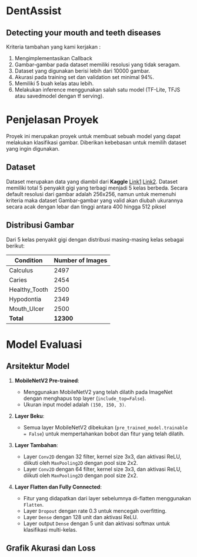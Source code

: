 # DentAssist
## Detecting your mouth and teeth diseases 

Kriteria tambahan yang kami kerjakan :
1. Mengimplementasikan Callback
2. Gambar-gambar pada dataset memiliki resolusi yang tidak seragam.
3. Dataset yang digunakan berisi lebih dari 10000 gambar.
4. Akurasi pada training set dan validation set minimal 94%.
5. Memiliki 5 buah kelas atau lebih.
6. Melakukan inference menggunakan salah satu model (TF-Lite, TFJS atau savedmodel dengan tf serving).

# Penjelasan Proyek
Proyek ini merupakan proyek untuk membuat sebuah model yang dapat melakukan klasifikasi gambar. Diberikan kebebasan untuk memilih dataset yang ingin digunakan.
## Dataset
Dataset merupakan data yang diambil dari **Kaggle** [Link1](https://www.kaggle.com/datasets/salmansajid05/oral-diseases/data) [Link2](https://www.kaggle.com/datasets/alielhenidy/tooth-dataset). Dataset memiliki total 5 penyakit gigi yang terbagi menjadi 5 kelas berbeda. Secara default resolusi dari gambar adalah 256x256, namun untuk memenuhi kriteria maka dataset Gambar-gambar yang valid akan diubah ukurannya secara acak dengan lebar dan tinggi antara 400 hingga 512 piksel

## Distribusi Gambar
Dari 5 kelas penyakit gigi dengan distribusi masing-masing kelas sebagai berikut:

| Condition                     | Number of Images |
|-------------------------------|------------------|
| Calculus                      | 2497             |
| Caries                        | 2454             |
| Healthy_Tooth                 | 2500             |
| Hypodontia                    | 2349             |
| Mouth_Ulcer                   | 2500             |
| **Total**                     | **12300**        |

# Model Evaluasi
## Arsitektur Model
1. **MobileNetV2 Pre-trained**:
    - Menggunakan MobileNetV2 yang telah dilatih pada ImageNet dengan menghapus top layer (`include_top=False`).
    - Ukuran input model adalah `(150, 150, 3)`.

2. **Layer Beku**:
    - Semua layer MobileNetV2 dibekukan (`pre_trained_model.trainable = False`) untuk mempertahankan bobot dan fitur yang telah dilatih.

3. **Layer Tambahan**:
    - Layer `Conv2D` dengan 32 filter, kernel size 3x3, dan aktivasi ReLU, diikuti oleh `MaxPooling2D` dengan pool size 2x2.
    - Layer `Conv2D` dengan 64 filter, kernel size 3x3, dan aktivasi ReLU, diikuti oleh `MaxPooling2D` dengan pool size 2x2.

4. **Layer Flatten dan Fully Connected**:
    - Fitur yang didapatkan dari layer sebelumnya di-flatten menggunakan `Flatten`.
    - Layer `Dropout` dengan rate 0.3 untuk mencegah overfitting.
    - Layer `Dense` dengan 128 unit dan aktivasi ReLU.
    - Layer output `Dense` dengan 5 unit dan aktivasi softmax untuk klasifikasi multi-kelas.

## Grafik Akurasi dan Loss 





